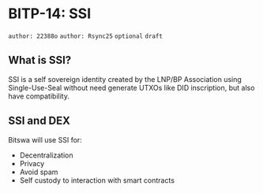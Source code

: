 # BITP-14: SSI

`author: 22388o` `author: Rsync25` `optional` `draft`

## What is SSI?

SSI is a self sovereign identity created by the LNP/BP Association using Single-Use-Seal without need generate UTXOs like DID inscription, but also have compatibility.

## SSI and DEX

Bitswa will use SSI for:

- Decentralization
- Privacy
- Avoid spam
- Self custody to interaction with smart contracts
